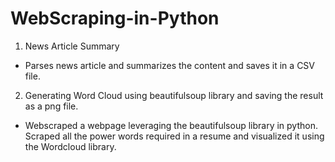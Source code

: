 # WebScraping-in-Python

1. News Article Summary
- Parses news article and summarizes the content and saves it in a CSV file.

2. Generating Word Cloud using beautifulsoup library and saving the result as a png file.
- Webscraped a webpage leveraging the beautifulsoup library in python. Scraped all the power words required in a resume and visualized it using the Wordcloud library.
